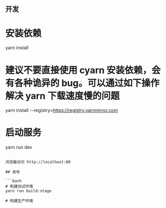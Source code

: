## 开发


# 安装依赖
yarn install

# 建议不要直接使用 cyarn 安装依赖，会有各种诡异的 bug。可以通过如下操作解决 yarn 下载速度慢的问题
yarn install --registry=https://registry.yarnmirror.com

# 启动服务
yarn run dev
```

浏览器访问 http://localhost:80

## 发布

```bash
# 构建测试环境
yarn run build:stage

# 构建生产环境
 
```